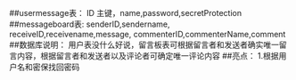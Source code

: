 ##usermessage表：
ID 主键，name,password,secretProtection
##messageboard表:
senderID,sendername,
receiveID,receivename,message,
commenterID,commenterName,comment
##数据库说明：
用户表没什么好说，留言板表可根据留言者和发送者确实唯一留言内容，根据留言者和发送者以及评论者可确定唯一评论内容
##亮点：
1.根据用户名和密保找回密码
